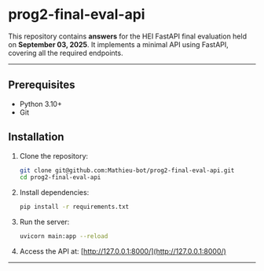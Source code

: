 # prog2-final-eval-api

This repository contains **answers** for the HEI FastAPI final evaluation held on **September 03, 2025**. It implements a minimal API using FastAPI, covering all the required endpoints.

---

## Prerequisites

* Python 3.10+
* Git

## Installation

1. Clone the repository:

   ```bash
   git clone git@github.com:Mathieu-bot/prog2-final-eval-api.git
   cd prog2-final-eval-api
   ```

2. Install dependencies:

   ```bash
   pip install -r requirements.txt
   ```

3. Run the server:

   ```bash
   uvicorn main:app --reload
   ```

4. Access the API at:
   [http://127.0.0.1:8000/](http://127.0.0.1:8000/)

---
